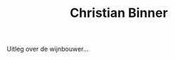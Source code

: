 ﻿---
title: Christian Binner
huis:  Domaine Binner
dept:  Haut-Rhin
regio: Alsace
photo: binner.jpg
layout: wijnhuis

wijnen:
    - naam:  Les Saveurs'12
      ref:   Als 1202
      app:   A.O.C. Alsace
      type:  Blanc sec
      cep:   Cépages Alsaciens
      prijs: €8.95

    - naam:  Riesling Ammerschwihr'08
      ref:   Als 0801
      app:   A.O.C. Alsace
      type:  Blanc sec
      cep:   Riesling
      prijs: €11.07

    - naam:  Riesling'12
      ref:   Als 12--
      app:   A.O.C. Alsace
      type:  Blanc sec
      cep:   Riesling
      prijs: €14.87

    - naam:  Riesling Grand Cru Wineck-Schlossberg'09
      ref:   Als 0907
      app:   A.O.C. Alsace
      type:  Blanc sec
      cep:   Riesling
      prijs: €22.15
      opm:   Last bottles

    - naam:  Riesling Bildstoecklé'10 
      ref:   Als 1009
      app:   A.O.C. Alsace
      type:  Blanc sec
      cep:   Riesling
      prijs: €20.45
      opm:   Last bottles

    - naam:  Muscat'04
      ref:   Als 0404
      app:   A.O.C. Alsace
      type:  Blanc sec
      cep:   Muscat
      prijs: €13.57

    - naam:  Muscat Cuvée Béatrice'02 
      ref:   Als 0203
      app:   A.O.C. Alsace
      type:  Blanc sec tendre
      cep:   Muscat
      prijs: €17.67
      
    - naam:  Muscat Cuvée Béatrice'09
      ref:   Als 0908
      app:   A.O.C. Alsace
      type:  Blanc sec tendre
      cep:   Muscat
      prijs: €14.30
     
    - naam:  Pinot gris'10
      ref:   Als 1002
      app:   A.O.C. Alsace
      type:  Blanc sec
      cep:   Pinot gris
      prijs: €14.36
      
    - naam:  Pinot gris Cuvée Béatrice'07
      ref:   Als 0710
      app:   A.O.C. Alsace
      type:  Blanc tendre
      cep:   Pinot gris
      prijs: €19.15
      
    - naam:  Gewurztraminer Kaefferkoph'04 (Grand Cru)
      ref:   Als 0405
      app:   A.O.C. Alsace
      type:  Blanc sec
      cep:   Gewurztraminer
      prijs: €12.08
      
    - naam:  Gewurztraminer Kaefferkoph Cuvée Béatrice'04 (Grand Cru)
      ref:   Als 0408
      app:   A.O.C. Alsace
      type:  Blanc sec tendre
      cep:   Gewurztraminer
      prijs: €18.60
    
    - naam:  Gewurztraminer Cuvée Béatrice'10
      ref:   Als 10--
      app:   A.O.C. Alsace
      type:  Blanc sec tendre
      cep:   Gewurztraminer
      prijs: €17.74
      
    - naam:  Auxerrois Hinterberg'08
      ref:   Als 0807
      app:   A.O.C. Alsace
      type:  Blanc sec (sans soufre)
      cep:   Auxerrois
      prijs: €15.60
      
    - naam:  Auxerrois Hinterberg'08 (magnum)
      ref:   Als 0809
      app:   A.O.C. Alsace
      type:  Blanc sec (sans soufre)
      cep:   Auxerrois
      prijs: €31.50
      
    - naam:  Côtes d'Ammerschwihr'10
      ref:   Als 1005
      app:   A.O.C. Alsace
      type:  Blanc sec
      cep:   50% Riesling/30% Pinot gris et Auxerrois/20% Gewurz et Muscat
      prijs: €15.81
      
    - naam:  Crémant d'Alsace'08 (extra brut)
      ref:   Als 0808
      app:   A.O.C. Alsace
      type:  Méthode traditionelle
      cep:   Riesling/Pinot gris
      prijs: €13.95

    - naam:  Crémant d'Alsace KB'08 (extra brut)
      ref:   Als 0810
      app:   A.O.C. Alsace
      type:  Méthode traditionelle
      cep:   Riesling/Pinot gris
      prijs: €17.45
      
    - naam:  Crémant d'Alsace'11 (extra brut)
      ref:   Als 11--
      app:   A.O.C. Alsace
      type:  Méthode traditionelle
      cep:   Riesling
      prijs: €14.85
      
    - naam:  Katz' en Bulles Pinot gris'09 (sans soufre)
      ref:   Als 0903
      app:   Vin de France
      type:  Pétillant naturel (méthode ancestrale)
      cep:   Pinot gris
      prijs: €14.56
      
    - naam:  Katz' en Bulles Riesling'09 (sans soufre)
      ref:   Als 0904
      app:   Vin de France
      type:  Pétillant naturel (méthode ancestrale)
      cep:   Riesling
      prijs: €14.56
      
    - naam:  Pinot noir'08
      ref:   Als 0803
      app:   A.O.C. Alsace
      type:  Rouge
      cep:   Pinot noir
      prijs: €14.57
      
    - naam:  Pinot noir'11 non-filtré (sans soufre)
      ref:   Als 1101
      app:   A.O.C. Alsace
      type:  Rouge
      cep:   Pinot noir
      prijs: €14.36
      opm:   Argilo-calcaire
      
    - naam:  Pinot noir'12 non-filtré (sans soufre)
      ref:   Als 12--
      app:   A.O.C. Alsace
      type:  Rouge
      cep:   Pinot noir
      prijs: €14.87
      opm:   argilo-calcaire
      
    - naam:  Pinot noir'11 non-filtré (sans soufre)
      ref:   Als 1105
      app:   A.O.C. Alsace
      type:  Rouge
      cep:   Pinot noir
      prijs: €15.25
      opm:   cuvée domaine
      
    - naam:  Pinot noir Cuvée Béatrice'10
      ref:   Als 1004
      app:   A.O.C. Alsace
      type:  Rouge
      cep:   Pinot noir
      prijs: €19.15
      
    - naam:  Pinot noir Cuvée Excellence'09
      ref:   Als 0902
      app:   A.O.C. Alsace
      type:  Rouge
      cep:   Pinot noir
      prijs: €29.75
      
    - naam:  Pinot noir Cuvée Béatrice'07 (magnum)
      ref:   Als 0704
      app:   A.O.C. Alsace
      type:  Rouge
      cep:   Pinot noir
      prijs: €37.31
      
    - naam:  Blanc des Noirs'07 (37.50cl)
      ref:   Als 0709
      app:   A.O.C. Alsace
      type:  Vin gris moelleux
      cep:   Pinot noir
      prijs: €19.15
      
    - naam:  Riesling Kaefferkoph V.T.'98
      ref:   Als 9801
      app:   A.O.C. Alsace
      type:  Blanc moelleux
      cep:   Riesling
      prijs: €25.21
      
    - naam:  Eau de Vie de Vieux Marc de Pinot gris V.T.
      ref:   Als 9801
      app:   
      type:  
      cep:   
      prijs: €34.18
      
    - naam:  Eau de Vie de Marc de Gewurztraminer V.T.
      ref:   
      app:   
      type:  
      cep:   
      prijs: €38.83
      
    - naam:  Eau de Vie de Mirabelle
      ref:   
      app:   
      type:  
      cep:   
      prijs: €43.20
      
    - naam:  Eau de Vie de Baies de Houx
      ref:   
      app:   
      type:  
      cep:   
      prijs: €51.28
      
    - naam:  Eau de Vie de Coing
      ref:   
      app:   
      type:  
      cep:   
      prijs: €45.33
      
    - naam:  Eau de Vie de Quetsch
      ref:   
      app:   
      type:  
      cep:   
      prijs: €45.33
      
    - naam:  Eau de Vie de Poire Williams
      ref:   
      app:   
      type:  
      cep:   
      prijs: €47.83
---
Uitleg over de wijnbouwer...
